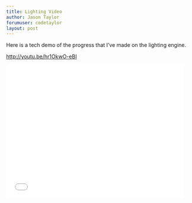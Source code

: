 ```yaml
---
title: Lighting Video
author: Jason Taylor
forumuser: codetaylor
layout: post
---
```

Here is a tech demo of the progress that I’ve made on the lighting engine.

http://youtu.be/hr1OkwO-eBI

<iframe width="480" height="360" src="//www.youtube.com/embed/hr1OkwO-eBI" frameborder="0" allowfullscreen></iframe>